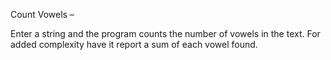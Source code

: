 Count Vowels – 

Enter a string and the program counts the number of vowels in the text. For added complexity have it report a sum of each vowel found.
